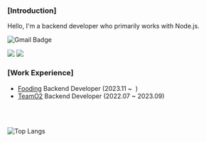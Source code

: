 ### [Introduction] <br/>
Hello, I'm a backend developer who primarily works with Node.js.

![Gmail Badge](https://img.shields.io/badge/parkjh9370@gmail.com-d14836?style=flat-square&logo=Gmail&logoColor=white&link=mailto:parkjh9370@gmail.com)

[<img target='_blank' src="https://img.shields.io/badge/Portfolio-%23026AA7.svg?style=for-the-badge&logo=Trello&logoColor=white"/>](https://parkjh9370-portfolio.vercel.app/)
[<img target='_blank' src="https://img.shields.io/badge/Velog-20C997?style=for-the-badge&logo=Velog&logoColor=white"/>](https://velog.io/@jaehyeon23)
<br />
### [Work Experience]
- [Fooding](https://fooding.io/?gad_source=1&gclid=Cj0KCQjwqdqvBhCPARIsANrmZhNi_kJo1YnvY5cVmsd3ySdk3lVHCQvnhax-hsqlISoFbkfyGDO-HpQaAqqSEALw_wcB) Backend Developer (2023.11 ~ &nbsp;)
- [TeamO2](https://teamo2.kr/) Backend Developer (2022.07 ~ 2023.09)

<!--
### [Skills] <br/>
![NodeJS](https://img.shields.io/badge/node.js-6DA55F?style=for-the-badge&logo=node.js&logoColor=white) ![NestJS](https://img.shields.io/badge/nestjs-%23E0234E.svg?style=for-the-badge&logo=nestjs&logoColor=white) ![TypeScript](https://img.shields.io/badge/typescript-%23007ACC.svg?style=for-the-badge&logo=typescript&logoColor=white) ![MySQL](https://img.shields.io/badge/mysql-4479A1.svg?style=for-the-badge&logo=mysql&logoColor=white) ![MongoDB](https://img.shields.io/badge/MongoDB-%234ea94b.svg?style=for-the-badge&logo=mongodb&logoColor=white) ![Docker](https://img.shields.io/badge/docker-%230db7ed.svg?style=for-the-badge&logo=docker&logoColor=white) ![RabbitMQ](https://img.shields.io/badge/Rabbitmq-FF6600?style=for-the-badge&logo=rabbitmq&logoColor=white) ![Redis](https://img.shields.io/badge/redis-%23DD0031.svg?style=for-the-badge&logo=redis&logoColor=white)
 -->

 <br/><br/>

![Top Langs](https://github-readme-stats.vercel.app/api/top-langs/?username=parkjh9370&layout=compact&theme=dracula)

<!-- ![Jaehyeon's github stats](https://github-readme-stats.vercel.app/api?username=parkjh9370&show_icons=true&theme=dracula&hide=stars,issues) -->
 
<!-- <br /> -->

<!-- <h2> My Languages Skill & Stack </h2> -->

 <!-- <img src="https://img.shields.io/badge/Node.js-339933?style=flat-square&logo=Javascript&logoColor=white"/> ![TypeScript](https://img.shields.io/badge/typescript-%23007ACC.svg?style=flat-squar&logo=typescript&logoColor=white)  <img src="https://img.shields.io/badge/Javascript-F7DF1E?style=flat-square&logo=Javascript&logoColor=black"/> <img src="https://img.shields.io/badge/Mysql-4479A1?style=flat-square&logo=Mysql&logoColor=white"/> <img src="https://img.shields.io/badge/HTML5-E34F26?style=flat-square&logo=HTML5&logoColor=white"/> <img src="https://img.shields.io/badge/CSS3-1572B6?style=flat-square&logo=CSS3&logoColor=white"/> <img src="https://img.shields.io/badge/Express-000000?style=flat-square&logo=Express&logoColor=white"/> <img src="https://img.shields.io/badge/Sequelize-52B0E7?style=flat-square&logo=Sequelize&logoColor=white"/> <img src="https://img.shields.io/badge/Nginx-009639?style=flat-square&logo=Nginx&logoColor=white"/> <img src="https://img.shields.io/badge/Docker-2496ED?style=flat-square&logo=Docker&logoColor=white"/> <img src="https://img.shields.io/badge/Amazon AWS-232F3E?style=flat-square&logo=Amazon AWS&logoColor=white"/> <img src="https://img.shields.io/badge/React-61DAFB?style=flat-square&logo=React&logoColor=white"/> <img src="https://img.shields.io/badge/styled-components-DB7093?style=flat-square&logo=styled-components&logoColor=white"/> -->

<!-- <br /> -->


<!-- https://cocoon1787.tistory.com/827 -->
